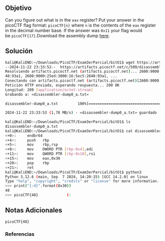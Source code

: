 ## Objetivo
Can you figure out what is in the `eax` register? Put your answer in the picoCTF flag format: `picoCTF{n}` where `n` is the contents of the `eax` register in the decimal number base. If the answer was `0x11` your flag would be `picoCTF{17}`.Download the assembly dump [here](https://artifacts.picoctf.net/c/509/disassembler-dump0_a.txt).
## Solución
```bash
kali@KaliEND:~/Downloads/PicoCTF/Exam3erParcial/bitO1$ wget https://artifacts.picoctf.net/c/509/disassembler-dump0_a.txt  
--2024-11-22 23:33:52--  https://artifacts.picoctf.net/c/509/disassembler-dump0_a.txt  
Resolviendo artifacts.picoctf.net (artifacts.picoctf.net)... 2600:9000:25ed:2e00:16:5ec5:2840:93a1, 2600:9000:25ed:4400:16:5ec5:28  
40:93a1, 2600:9000:25ed:3000:16:5ec5:2840:93a1, ...  
Conectando con artifacts.picoctf.net (artifacts.picoctf.net)[2600:9000:25ed:2e00:16:5ec5:2840:93a1]:443... conectado.  
Petición HTTP enviada, esperando respuesta... 200 OK  
Longitud: 209 [application/octet-stream]  
Grabando a: «disassembler-dump0_a.txt»  
  
disassembler-dump0_a.txt         100%[========================================================>]     209  --.-KB/s    en 0s         
  
2024-11-22 23:33:53 (1,78 MB/s) - «disassembler-dump0_a.txt» guardado [209/209]  
  
kali@KaliEND:~/Downloads/PicoCTF/Exam3erParcial/bitO1$ ls  
disassembler-dump0_a.txt  
kali@KaliEND:~/Downloads/PicoCTF/Exam3erParcial/bitO1$ cat disassembler-dump0_a.txt    
<+0>:     endbr64    
<+4>:     push   rbp  
<+5>:     mov    rbp,rsp  
<+8>:     mov    DWORD PTR [rbp-0x4],edi  
<+11>:    mov    QWORD PTR [rbp-0x10],rsi  
<+15>:    mov    eax,0x30  
<+20>:    pop    rbp  
<+21>:    ret  
kali@KaliEND:~/Downloads/PicoCTF/Exam3erParcial/bitO1$ python3  
Python 3.12.6 (main, Sep  7 2024, 14:20:15) [GCC 14.2.0] on linux  
Type "help", "copyright", "credits" or "license" for more information.  
>>> print("{:d}".format(0x30))  
48  
>>> picoCTF{48}             (:
```
## Notas Adicionales
`picoCTF{48}`
### Referencias